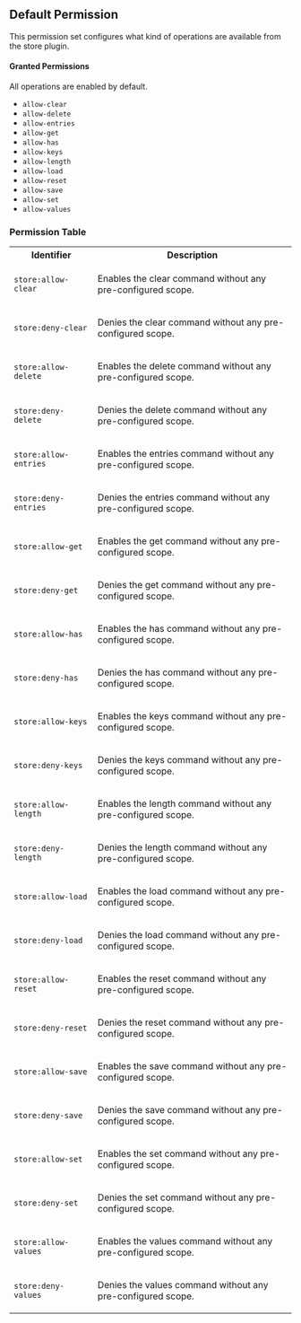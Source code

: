 ## Default Permission

This permission set configures what kind of
operations are available from the store plugin.

#### Granted Permissions

All operations are enabled by default.



- `allow-clear`
- `allow-delete`
- `allow-entries`
- `allow-get`
- `allow-has`
- `allow-keys`
- `allow-length`
- `allow-load`
- `allow-reset`
- `allow-save`
- `allow-set`
- `allow-values`

### Permission Table 

<table>
<tr>
<th>Identifier</th>
<th>Description</th>
</tr>


<tr>
<td>

`store:allow-clear`

</td>
<td>

Enables the clear command without any pre-configured scope.

</td>
</tr>

<tr>
<td>

`store:deny-clear`

</td>
<td>

Denies the clear command without any pre-configured scope.

</td>
</tr>

<tr>
<td>

`store:allow-delete`

</td>
<td>

Enables the delete command without any pre-configured scope.

</td>
</tr>

<tr>
<td>

`store:deny-delete`

</td>
<td>

Denies the delete command without any pre-configured scope.

</td>
</tr>

<tr>
<td>

`store:allow-entries`

</td>
<td>

Enables the entries command without any pre-configured scope.

</td>
</tr>

<tr>
<td>

`store:deny-entries`

</td>
<td>

Denies the entries command without any pre-configured scope.

</td>
</tr>

<tr>
<td>

`store:allow-get`

</td>
<td>

Enables the get command without any pre-configured scope.

</td>
</tr>

<tr>
<td>

`store:deny-get`

</td>
<td>

Denies the get command without any pre-configured scope.

</td>
</tr>

<tr>
<td>

`store:allow-has`

</td>
<td>

Enables the has command without any pre-configured scope.

</td>
</tr>

<tr>
<td>

`store:deny-has`

</td>
<td>

Denies the has command without any pre-configured scope.

</td>
</tr>

<tr>
<td>

`store:allow-keys`

</td>
<td>

Enables the keys command without any pre-configured scope.

</td>
</tr>

<tr>
<td>

`store:deny-keys`

</td>
<td>

Denies the keys command without any pre-configured scope.

</td>
</tr>

<tr>
<td>

`store:allow-length`

</td>
<td>

Enables the length command without any pre-configured scope.

</td>
</tr>

<tr>
<td>

`store:deny-length`

</td>
<td>

Denies the length command without any pre-configured scope.

</td>
</tr>

<tr>
<td>

`store:allow-load`

</td>
<td>

Enables the load command without any pre-configured scope.

</td>
</tr>

<tr>
<td>

`store:deny-load`

</td>
<td>

Denies the load command without any pre-configured scope.

</td>
</tr>

<tr>
<td>

`store:allow-reset`

</td>
<td>

Enables the reset command without any pre-configured scope.

</td>
</tr>

<tr>
<td>

`store:deny-reset`

</td>
<td>

Denies the reset command without any pre-configured scope.

</td>
</tr>

<tr>
<td>

`store:allow-save`

</td>
<td>

Enables the save command without any pre-configured scope.

</td>
</tr>

<tr>
<td>

`store:deny-save`

</td>
<td>

Denies the save command without any pre-configured scope.

</td>
</tr>

<tr>
<td>

`store:allow-set`

</td>
<td>

Enables the set command without any pre-configured scope.

</td>
</tr>

<tr>
<td>

`store:deny-set`

</td>
<td>

Denies the set command without any pre-configured scope.

</td>
</tr>

<tr>
<td>

`store:allow-values`

</td>
<td>

Enables the values command without any pre-configured scope.

</td>
</tr>

<tr>
<td>

`store:deny-values`

</td>
<td>

Denies the values command without any pre-configured scope.

</td>
</tr>
</table>
